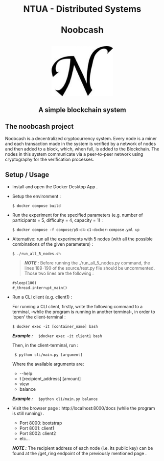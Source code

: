 <h1 align="center">
NTUA - Distributed Systems <br/><br/>
Noobcash
</h1>

<p align="center">
    <br>
    <img src="etc/logo.jpg" alt="Noobcash" width="200"/>
    <br>
<p>

<h2 align="center">
A simple blockchain system
</h2>


## The noobcash project

Noobcash is a decentralized cryptocurrency system. Every node is a miner and each transaction made in the system is verified by a network of nodes and then added to a block, which, when full, is added to the Blockchain. The nodes in this system communicate via a peer-to-peer network using cryptography for the verification processes. 


## Setup / Usage

- Install and open the Docker Desktop App .
  
- Setup the environment :

    ```
    $ docker compose build
    ```

- Run the experiment for the specified parameters (e.g. number of participants = 5, difficulty = 4, capacity = 1) :

    ```
    $ docker compose -f compose/p5-d4-c1-docker-compose.yml up
    ```

- Alternative: run all the experiments with 5 nodes (with all the possible combinations of the given parameters) :

    ```
    $ ./run_all_5_nodes.sh
    ```

    > **_NOTE :_** Before running the ./run_all_5_nodes.py command, the lines 189-190 of the source/rest.py file should be uncommented. Those two lines are the following :
     ```
    #sleep(100)
    #_thread.interrupt_main()
     ```
   
- Run a CLI client (e.g. client1) :

    For running a CLI client, firstly, write the following command to a terminal, -while the program is running in another terminal-, in order to 'open' the client-terminal :

     ```
     $ docker exec -it [container_name] bash
     ```

    **_Example :_** ```  $docker exec -it client1 bash```

    Then, in the client-terminal, run :
    
    ```
     $ python cli/main.py [argument]
     ```

    Where the available arguments are:
    - --help   
    - t [recipient_address] [amount]
    - view
    - balance

    **_Example :_** ```  $python cli/main.py balance```


- Visit the browser page : http://localhost:8000/docs (while the program is still running) .
    - Port 8000: bootstrap
    - Port 8001: client1
    - Port 8002: client2
    - etc...

    **_NOTE :_** The recipient address of each node (i.e. its public key) can be found at the /get_ring endpoint of the previously mentioned page .
